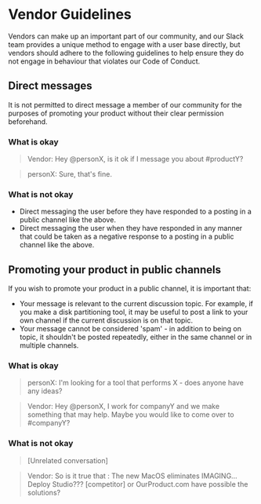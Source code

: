 # Vendor Guidelines

Vendors can make up an important part of our community, and our Slack team provides a unique method to engage with a user base directly, but vendors should adhere to the following guidelines to help ensure they do not engage in behaviour that violates our Code of Conduct.

## Direct messages

It is not permitted to direct message a member of our community for the purposes of promoting your product without their clear permission beforehand.

### What is okay

> Vendor: Hey @personX, is it ok if I message you about #productY?

> personX: Sure, that's fine.

### What is not okay

* Direct messaging the user before they have responded to a posting in a public channel like the above.
* Direct messaging the user when they have responded in any manner that could be taken as a negative response to a posting in a public channel like the above.

## Promoting your product in public channels

If you wish to promote your product in a public channel, it is important that:

* Your message is relevant to the current discussion topic. For example, if you make a disk partitioning tool, it may be useful to post a link to your own channel if the current discussion is on that topic.
* Your message cannot be considered 'spam' - in addition to being on topic, it shouldn't be posted repeatedly, either in the same channel or in multiple channels.

### What is okay

> personX: I'm looking for a tool that performs X - does anyone have any ideas?

> Vendor: Hey @personX, I work for companyY and we make something that may help. Maybe you would like to come over to #companyY?

### What is not okay

> [Unrelated conversation]

> Vendor: So is it true that :  The new MacOS eliminates IMAGING… Deploy Studio???    [competitor] or OurProduct.com have possible the solutions?
